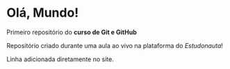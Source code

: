 # Olá, Mundo!
 Primeiro repositório do **curso de Git e GitHub**

 Repositório criado durante uma aula ao vivo na plataforma do *Estudonauta*!

 Linha adicionada diretamente no site.
